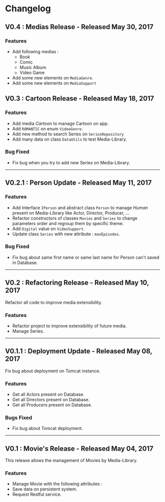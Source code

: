 # Changelog 
## V0.4 : Medias Release - Released May 30, 2017

### Features
- Add following medias :
  * Book
  * Comic
  * Music Album
  * Video Game
- Add some new elements on `MediaGenre`.
- Add some new elements on `MediaSupport`

## V0.3 : Cartoon Release - Released May 18, 2017

### Features
- Add media _Cartoon_ to manage Cartoon on app.
- Add `ROMANTIC` on enum `VideoGenre`.
- Add new method to search Series on `SeriesRepository`
- Add many data on class `DataUtils` to test Media-Library.

### Bug Fixed
- Fix bug when you try to add new Series on Media-Library.

---

## V0.2.1 : Person Update - Released May 11, 2017

### Features
- Add Interface `IPerson` and abstract class `Person` to manage _Human_ present on Media-Library like Actor, Director, Producer, ...
- Refactor constructors of classes `Movies` and `Series` to change parameters order and regroup them by specific theme.
- Add `Digital` value on `VideoSupport`.
- Update class `Series` with new attribute : `maxEpisodes`.

### Bug Fixed
- Fix bug about same first name or same last name for Person can't saved in Database. 

---

## V0.2 : Refactoring Release - Released May 10, 2017
Refactor all code to improve media extensibility.

### Features
- Refactor project to improve extensibility of future media.
- Manage Series.

---

## V0.1.1 : Deployment Update - Released May 08, 2017
Fix bug about deployment on Tomcat instance.

### Features 
- Get all Actors present on Database.
- Get all Directors present on Database.
- Get all Producers present on Database.

### Bugs Fixed
- Fix bug about Tomcat deployment.

---

## V0.1 : Movie's Release - Released May 04, 2017
This release allows the management of Movies by Media-Library.

### Features 
- Manage Movie with the following attributes :
- Save data on persistent system.
- Request Restful service.
